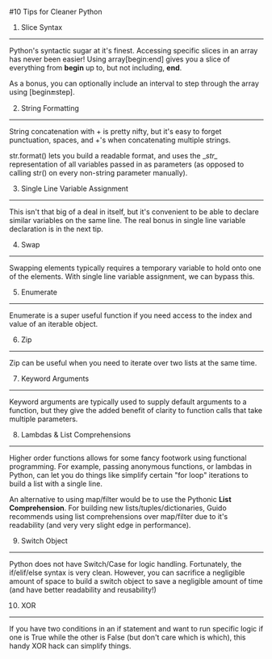 #10 Tips for Cleaner Python

1) Slice Syntax
----
Python's syntactic sugar at it's finest. Accessing specific slices in an array has never been easier! Using array[begin:end] gives you a slice of everything from **begin** up to, but not including, **end**.

As a bonus, you can optionally include an interval to step through the array using [begin:end:step].

2) String Formatting
----
String concatenation with + is pretty nifty, but it's easy to forget punctuation, spaces, and +'s when concatenating multiple strings. 

str.format() lets you build a readable format, and uses the \__str\__ representation of all variables passed in as parameters (as opposed to calling str() on every non-string parameter manually).

3) Single Line Variable Assignment
----
This isn't that big of a deal in itself, but it's convenient to be able to declare similar variables on the same line. The real bonus in single line variable declaration is in the next tip.

4) Swap
----
Swapping elements typically requires a temporary variable to hold onto one of the elements. With single line variable assignment, we can bypass this.

5) Enumerate
----
Enumerate is a super useful function if you need access to the index and value of an iterable object.

6) Zip
----
Zip can be useful when you need to iterate over two lists at the same time.

7) Keyword Arguments
----
Keyword arguments are typically used to supply default arguments to a function, but they give the added benefit of clarity to function calls that take multiple parameters.

8) Lambdas & List Comprehensions
----
Higher order functions allows for some fancy footwork using functional programming. For example, passing anonymous functions, or lambdas in Python, can let you do things like simplify certain "for loop" iterations to build a list with a single line.

An alternative to using map/filter would be to use the Pythonic **List Comprehension**. For building new lists/tuples/dictionaries, Guido recommends using list comprehensions over map/filter due to it's readability (and very very slight edge in performance).

9) Switch Object
----
Python does not have Switch/Case for logic handling. Fortunately, the if/elif/else syntax is very clean. However, you can sacrifice a negligible amount of space to build a switch object to save a negligible amount of time (and have better readability and reusability!)

10) XOR
----
If you have two conditions in an if statement and want to run specific logic if one is True while the other is False (but don't care which is which), this handy XOR hack can simplify things. 
